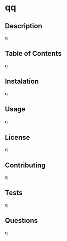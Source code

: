 # qq

## Description

q

## Table of Contents

q

## Instalation

q

## Usage

q

## License

q

## Contributing

q

## Tests

q

## Questions

q

